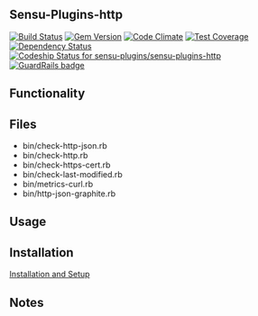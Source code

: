 ## Sensu-Plugins-http

[ ![Build Status](https://travis-ci.org/sensu-plugins/sensu-plugins-http.svg?branch=master)](https://travis-ci.org/sensu-plugins/sensu-plugins-http)
[![Gem Version](https://badge.fury.io/rb/sensu-plugins-http.svg)](http://badge.fury.io/rb/sensu-plugins-http)
[![Code Climate](https://codeclimate.com/github/sensu-plugins/sensu-plugins-http/badges/gpa.svg)](https://codeclimate.com/github/sensu-plugins/sensu-plugins-http)
[![Test Coverage](https://codeclimate.com/github/sensu-plugins/sensu-plugins-http/badges/coverage.svg)](https://codeclimate.com/github/sensu-plugins/sensu-plugins-http)
[![Dependency Status](https://gemnasium.com/sensu-plugins/sensu-plugins-http.svg)](https://gemnasium.com/sensu-plugins/sensu-plugins-http)
[![Codeship Status for sensu-plugins/sensu-plugins-http](https://codeship.com/projects/38675d80-ccdc-0132-c33d-1edd85dc7674/status?branch=master)](https://codeship.com/projects/76165) [![GuardRails badge](https://badges.production.guardrails.io/bennythejudge/sensu-plugins-http.svg)](https://www.guardrails.io)

## Functionality

## Files
 * bin/check-http-json.rb
 * bin/check-http.rb
 * bin/check-https-cert.rb
 * bin/check-last-modified.rb
 * bin/metrics-curl.rb
 * bin/http-json-graphite.rb

## Usage

## Installation

[Installation and Setup](http://sensu-plugins.io/docs/installation_instructions.html)

## Notes
